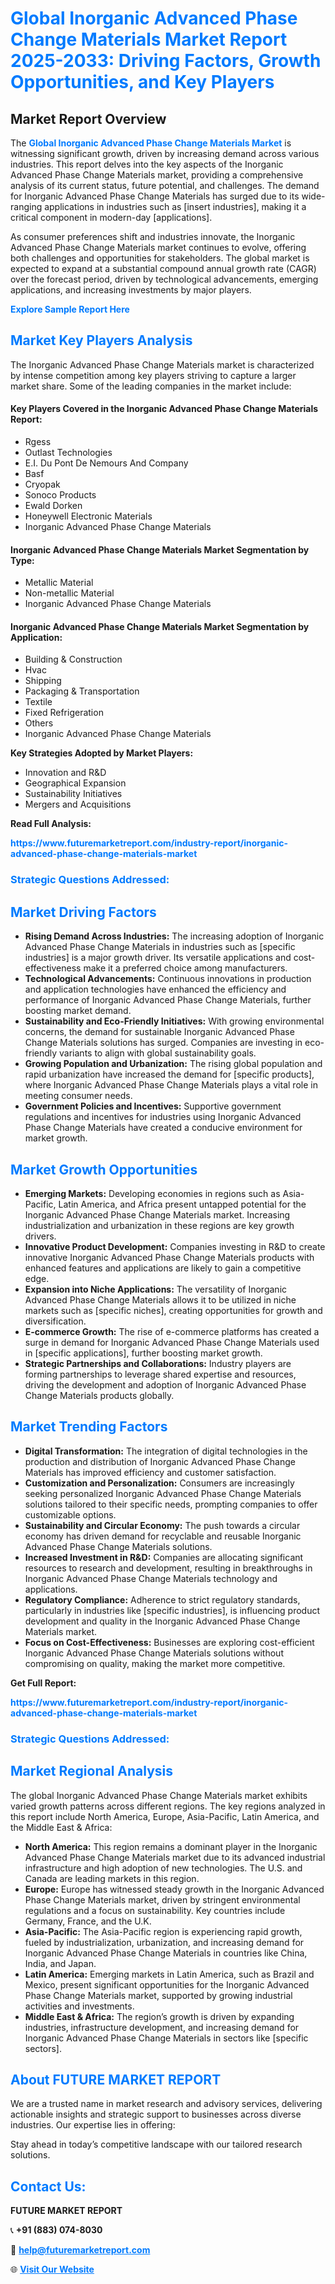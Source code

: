 <h1 style="color: #007BFF;">Global Inorganic Advanced Phase Change Materials Market Report 2025-2033: Driving Factors, Growth Opportunities, and Key Players</h1>

<section id="overview">
<h2>Market Report Overview</h2>
<p>The <a href="https://www.futuremarketreport.com/industry-report/inorganic-advanced-phase-change-materials-market" style="color: #007BFF; text-decoration: none;"><strong>Global Inorganic Advanced Phase Change Materials Market</strong></a> is witnessing significant growth, driven by increasing demand across various industries. This report delves into the key aspects of the Inorganic Advanced Phase Change Materials market, providing a comprehensive analysis of its current status, future potential, and challenges. The demand for Inorganic Advanced Phase Change Materials has surged due to its wide-ranging applications in industries such as [insert industries], making it a critical component in modern-day [applications].</p>
<p>As consumer preferences shift and industries innovate, the Inorganic Advanced Phase Change Materials market continues to evolve, offering both challenges and opportunities for stakeholders. The global market is expected to expand at a substantial compound annual growth rate (CAGR) over the forecast period, driven by technological advancements, emerging applications, and increasing investments by major players.</p>
</section>

<section id="overview">
<p><a href="https://www.futuremarketreport.com/request-sample/reportId=101127" style="color: #007BFF; text-decoration: none;"><strong>Explore Sample Report Here</strong></a></p>
</section>

<section id="key-players">
<h2 style="color: #007BFF;">Market Key Players Analysis</h2>
<p>The Inorganic Advanced Phase Change Materials market is characterized by intense competition among key players striving to capture a larger market share. Some of the leading companies in the market include:</p>
<h4>Key Players Covered in the Inorganic Advanced Phase Change Materials Report:</h4>
<ul><li>Rgess</li><li>Outlast Technologies</li><li>E.I. Du Pont De Nemours And Company</li><li>Basf</li><li>Cryopak</li><li>Sonoco Products</li><li>Ewald Dorken</li><li>Honeywell Electronic Materials</li><li>Inorganic Advanced Phase Change Materials</li></ul>
<h4>Inorganic Advanced Phase Change Materials Market Segmentation by Type:</h4>
<ul><li>Metallic Material</li><li>Non-metallic Material</li><li>Inorganic Advanced Phase Change Materials</li></ul>

<h4>Inorganic Advanced Phase Change Materials Market Segmentation by Application:</h4>
<ul><li>Building &amp; Construction</li><li>Hvac</li><li>Shipping</li><li>Packaging &amp; Transportation</li><li>Textile</li><li>Fixed Refrigeration</li><li>Others</li><li>Inorganic Advanced Phase Change Materials</li></ul>
<p><strong>Key Strategies Adopted by Market Players:</strong></p>
<ul>
<li>Innovation and R&D</li>
<li>Geographical Expansion</li>
<li>Sustainability Initiatives</li>
<li>Mergers and Acquisitions</li>
</ul>
</section>

<section>
<p><strong>Read Full Analysis: </strong></p><a href="https://www.futuremarketreport.com/industry-report/inorganic-advanced-phase-change-materials-market" style="color: #007BFF; text-decoration: none;"><strong>https://www.futuremarketreport.com/industry-report/inorganic-advanced-phase-change-materials-market</strong></a>
<h3 style="color: #007BFF;">Strategic Questions Addressed:</h3>
</section>

<section id="driving-factors">
<h2 style="color: #007BFF;">Market Driving Factors</h2>
<ul>
<li><strong>Rising Demand Across Industries:</strong> The increasing adoption of Inorganic Advanced Phase Change Materials in industries such as [specific industries] is a major growth driver. Its versatile applications and cost-effectiveness make it a preferred choice among manufacturers.</li>
<li><strong>Technological Advancements:</strong> Continuous innovations in production and application technologies have enhanced the efficiency and performance of Inorganic Advanced Phase Change Materials, further boosting market demand.</li>
<li><strong>Sustainability and Eco-Friendly Initiatives:</strong> With growing environmental concerns, the demand for sustainable Inorganic Advanced Phase Change Materials solutions has surged. Companies are investing in eco-friendly variants to align with global sustainability goals.</li>
<li><strong>Growing Population and Urbanization:</strong> The rising global population and rapid urbanization have increased the demand for [specific products], where Inorganic Advanced Phase Change Materials plays a vital role in meeting consumer needs.</li>
<li><strong>Government Policies and Incentives:</strong> Supportive government regulations and incentives for industries using Inorganic Advanced Phase Change Materials have created a conducive environment for market growth.</li>
</ul>
</section>

<section id="growth-opportunities">
<h2 style="color: #007BFF;">Market Growth Opportunities</h2>
<ul>
<li><strong>Emerging Markets:</strong> Developing economies in regions such as Asia-Pacific, Latin America, and Africa present untapped potential for the Inorganic Advanced Phase Change Materials market. Increasing industrialization and urbanization in these regions are key growth drivers.</li>
<li><strong>Innovative Product Development:</strong> Companies investing in R&D to create innovative Inorganic Advanced Phase Change Materials products with enhanced features and applications are likely to gain a competitive edge.</li>
<li><strong>Expansion into Niche Applications:</strong> The versatility of Inorganic Advanced Phase Change Materials allows it to be utilized in niche markets such as [specific niches], creating opportunities for growth and diversification.</li>
<li><strong>E-commerce Growth:</strong> The rise of e-commerce platforms has created a surge in demand for Inorganic Advanced Phase Change Materials used in [specific applications], further boosting market growth.</li>
<li><strong>Strategic Partnerships and Collaborations:</strong> Industry players are forming partnerships to leverage shared expertise and resources, driving the development and adoption of Inorganic Advanced Phase Change Materials products globally.</li>
</ul>
</section>

<section id="trending-factors">
<h2 style="color: #007BFF;">Market Trending Factors</h2>
<ul>
<li><strong>Digital Transformation:</strong> The integration of digital technologies in the production and distribution of Inorganic Advanced Phase Change Materials has improved efficiency and customer satisfaction.</li>
<li><strong>Customization and Personalization:</strong> Consumers are increasingly seeking personalized Inorganic Advanced Phase Change Materials solutions tailored to their specific needs, prompting companies to offer customizable options.</li>
<li><strong>Sustainability and Circular Economy:</strong> The push towards a circular economy has driven demand for recyclable and reusable Inorganic Advanced Phase Change Materials solutions.</li>
<li><strong>Increased Investment in R&D:</strong> Companies are allocating significant resources to research and development, resulting in breakthroughs in Inorganic Advanced Phase Change Materials technology and applications.</li>
<li><strong>Regulatory Compliance:</strong> Adherence to strict regulatory standards, particularly in industries like [specific industries], is influencing product development and quality in the Inorganic Advanced Phase Change Materials market.</li>
<li><strong>Focus on Cost-Effectiveness:</strong> Businesses are exploring cost-efficient Inorganic Advanced Phase Change Materials solutions without compromising on quality, making the market more competitive.</li>
</ul>
</section>

<section>
<p><strong>Get Full Report: </strong></p><a href="https://www.futuremarketreport.com/industry-report/inorganic-advanced-phase-change-materials-market" style="color: #007BFF; text-decoration: none;"><strong>https://www.futuremarketreport.com/industry-report/inorganic-advanced-phase-change-materials-market</strong></a>
<h3 style="color: #007BFF;">Strategic Questions Addressed:</h3>
</section>


<section id="regional-analysis">
<h2 style="color: #007BFF;">Market Regional Analysis</h2>
<p>The global Inorganic Advanced Phase Change Materials market exhibits varied growth patterns across different regions. The key regions analyzed in this report include North America, Europe, Asia-Pacific, Latin America, and the Middle East & Africa:</p>
<ul>
<li><strong>North America:</strong> This region remains a dominant player in the Inorganic Advanced Phase Change Materials market due to its advanced industrial infrastructure and high adoption of new technologies. The U.S. and Canada are leading markets in this region.</li>
<li><strong>Europe:</strong> Europe has witnessed steady growth in the Inorganic Advanced Phase Change Materials market, driven by stringent environmental regulations and a focus on sustainability. Key countries include Germany, France, and the U.K.</li>
<li><strong>Asia-Pacific:</strong> The Asia-Pacific region is experiencing rapid growth, fueled by industrialization, urbanization, and increasing demand for Inorganic Advanced Phase Change Materials in countries like China, India, and Japan.</li>
<li><strong>Latin America:</strong> Emerging markets in Latin America, such as Brazil and Mexico, present significant opportunities for the Inorganic Advanced Phase Change Materials market, supported by growing industrial activities and investments.</li>
<li><strong>Middle East & Africa:</strong> The region’s growth is driven by expanding industries, infrastructure development, and increasing demand for Inorganic Advanced Phase Change Materials in sectors like [specific sectors].</li>
</ul>
</section>

<footer>
<h2 style="color: #007BFF;">About FUTURE MARKET REPORT</h2>
<p>We are a trusted name in market research and advisory services, delivering actionable insights and strategic support to businesses across diverse industries. Our expertise lies in offering:</p>

<p>Stay ahead in today’s competitive landscape with our tailored research solutions.</p>

<h2 style="color: #007BFF;">Contact Us:</h2>
<p><strong>FUTURE MARKET REPORT</strong></p>
<p>📞 <strong>+91 (883) 074-8030</strong></p>
<p>📧 <strong><a href="mailto:help@futuremarketreport.com" style="color: #007BFF;">help@futuremarketreport.com</a></strong></p>
<p>🌐 <strong><a href="https://www.futuremarketreport.com/" style="color: #007BFF;">Visit Our Website</a></strong></p>
</footer>